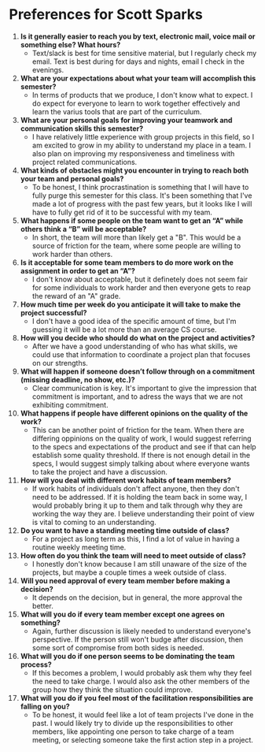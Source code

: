 # Preferences for Scott Sparks

1. __Is it generally easier to reach you by text, electronic mail, voice mail or something else?  What hours?__ 
   * Text/slack is best for time sensitive material, but I regularly check my email. Text is best during for days and nights, email I check in the evenings.
1. __What are your expectations about what your team will accomplish this semester?__ 
   * In terms of products that we produce, I don't know what to expect. I do expect for everyone to learn to work together effectively and learn the varius tools that are part of the curriculum. 
1. __What are your personal goals for improving your teamwork and communication skills this semester?__ 
   * I have relatively little experience with group projects in this field, so I am excited to grow in my ability to understand my place in a team. I also plan on improving my responsiveness and timeliness with project related communications.
1. __What kinds of obstacles might you encounter in trying to reach both your team and personal goals?__ 
   * To be honest, I think procrastination is something that I will have to fully purge this semester for this class. It's been something that I've made a lot of progress with the past few years, but it looks like I will have to fully get rid of it to be successful with my team.
1. __What happens if some people on the team want to get an “A” while others think a “B” will be acceptable?__ 
   * In short, the team will more than likely get a "B". This would be a source of friction for the team, where some people are willing to work harder than others. 
1. __Is it acceptable for some team members to do more work on the assignment in order to get an “A”?__ 
   * I don't know about acceptable, but it definetely does not seem fair for some individuals to work harder and then everyone gets to reap the reward of an "A" grade.
1. __How much time per week do you anticipate it will take to make the project successful?__ 
   * I don't have a good idea of the specific amount of time, but I'm guessing it will be a lot more than an average CS course.
1. __How will you decide who should do what on the project and activities?__ 
   * After we have a good understanding of who has what skills, we could use that information to coordinate a project plan that focuses on our strengths.
1. __What will happen if someone doesn’t follow through on a commitment (missing deadline, no show, etc.)?__ 
   * Clear communication is key. It's important to give the impression that commitment is important, and to adress the ways that we are not exhibiting commitment. 
1. __What happens if people have different opinions on the quality of the work?__ 
   * This can be another point of friction for the team. When there are differing oppinions on the quality of work, I would suggest referring to the specs and expectations of the product and see if that can help establish some quality threshold. If there is not enough detail in the specs, I would suggest simply talking about where everyone wants to take the project and have a discussion.
1. __How will you deal with different work habits of team members?__ 
   * If work habits of individuals don't affect anyone, then they don't need to be addressed. If it is holding the team back in some way, I would probably bring it up to them and talk through why they are working the way they are. I believe understanding their point of view is vital to coming to an understanding.
1. __Do you want to have a standing meeting time outside of class?__ 
   * For a project as long term as this, I find a lot of value in having a routine weekly meeting time.
1. __How often do you think the team will need to meet outside of class?__ 
   * I honestly don't know because I am still unaware of the size of the projects, but maybe a couple times a week outside of class.
1. __Will you need approval of every team member before making a decision?__ 
   * It depends on the decision, but in general, the more approval the better.
1. __What will you do if every team member except one agrees on something?__ 
   * Again, further discussion is likely needed to understand everyone's perspective. If the person still won't budge after discussion, then some sort of compromise from both sides is needed.
1. __What will you do if one person seems to be dominating the team process?__ 
   * If this becomes a problem, I would probably ask them why they feel the need to take charge. I would also ask the other members of the group how they think the situation could improve.
1. __What will you do if you feel most of the facilitation responsibilities are falling on you?__ 
   * To be honest, it would feel like a lot of team projects I've done in the past. I would likely try to divide up the responsibilities to other members, like appointing one person to take charge of a team meeting, or selecting someone take the first action step in a project.
